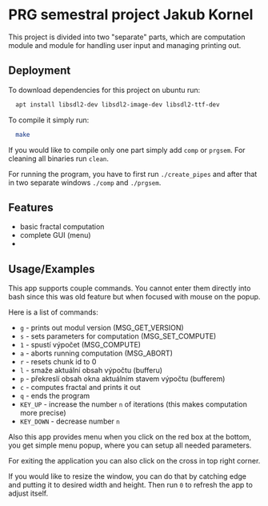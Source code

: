 
# PRG semestral project Jakub Kornel
This project is divided into two "separate" parts, which are computation module and module for handling user input and managing printing out.

## Deployment

To download dependencies for this project on ubuntu run:

```bash
  apt install libsdl2-dev libsdl2-image-dev libsdl2-ttf-dev
```

To compile it simply run:
```bash
  make
```

If you would like to compile only one part simply add `comp` or `prgsem`. For cleaning all binaries run `clean`.

For running the program, you have to first run `./create_pipes` and after that in two separate windows `./comp` and `./prgsem`.
## Features

- basic fractal computation
- complete GUI (menu)
- 


## Usage/Examples

This app supports couple commands. You cannot enter them directly into bash since this was old feature but when focused with mouse on the popup.

Here is a list of commands:
 - `g` - prints out modul version (MSG_GET_VERSION)
 - `s` - sets parameters for computation (MSG_SET_COMPUTE)
 - `1` - spustí výpočet (MSG_COMPUTE)
 - `a` - aborts running computation (MSG_ABORT)
 - `r` - resets chunk id to 0
 - `l` - smaže aktuální obsah výpočtu (bufferu)
 - `p` - překreslí obsah okna aktuálním stavem výpočtu (bufferem)
 - `c` - computes fractal and prints it out
 - `q` - ends the program
 - `KEY_UP` - increase the number `n` of iterations (this makes computation more precise)
 - `KEY_DOWN` - decrease number `n`

Also this app provides menu when you click on the red box at the bottom, you get simple menu popup, where you can setup all needed parameters.

For exiting the application you can also click on the cross in top right corner.

If you would like to resize the window, you can do that by catching edge and putting it to desired width and height. Then run `0` to refresh the app to adjust itself.
